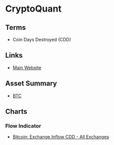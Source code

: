 # CryptoQuant

## Terms

- Coin Days Destroyed (CDD)

## Links

- [Main Website](https://cryptoquant.com/)

## Asset Summary

- [BTC](https://cryptoquant.com/asset/btc/summary)

## Charts

### Flow Indicator

- [Bitcoin: Exchange Inflow CDD - All Exchanges](https://cryptoquant.com/asset/btc/chart/flow-indicator/exchange-inflow-cdd?exchange=all_exchange&window=DAY&sma=0&ema=0&priceScale=log&metricScale=linear&chartStyle=line)
